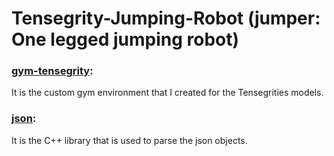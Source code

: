 # Tensegrity-Jumping-Robot (jumper: One legged jumping robot)

### [gym-tensegrity](https://github.com/hany606/Tensegrity-Robotics/tree/master/src/dev/gym-tensegrity):

It is the custom gym environment that I created for the Tensegrities models.

### [json](https://github.com/hany606/Tensegrity-Robotics/tree/master/src/dev/jumper/json):

It is the C++ library that is used to parse the json objects.
